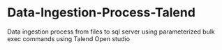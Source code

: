 # Data-Ingestion-Process-Talend
Data ingestion process from files to sql server using parameterized bulk exec commands using Talend Open studio

